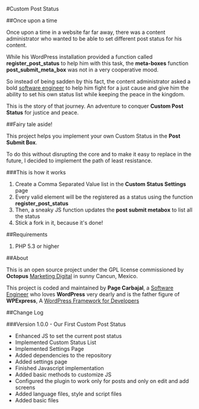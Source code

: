 #Custom Post Status

##Once upon a time

Once upon a time in a website far far away, there was a content administrator who wanted to be able to set different post status for his content.

While his WordPress installation provided a function called **register_post_status** to help him with this task, the **meta-boxes** function **post_submit_meta_box** was not in a very cooperative mood.  

So instead of being sadden by this fact, the content administrator asked a bold [software engineer](http://pagecarbajal.com) to help him fight for a just cause and give him the ability to set his own status list while keeping the peace in the kingdom.
 
This is the story of that journey. An adventure to conquer **Custom Post Status** for justice and peace.

##Fairy tale aside!

This project helps you implement your own Custom Status in the **Post Submit Box**.

To do this without disrupting the core and to make it easy to replace in the future, I decided to implement the path of least resistance.

###This is how it works
 
1. Create a Comma Separated Value list in the **Custom Status Settings** page
2. Every valid element will be the registered as a status using the function **register_post_status** 
3. Then, a sneaky JS function updates the **post submit metabox** to list all the status
4. Stick a fork in it, because it's done!

##Requirements

1. PHP 5.3 or higher

##About

This is an open source project under the GPL license commissioned by **Octopus** [Marketing Digital](http://octopus.mx) in sunny Cancun, Mexico. 

This project is coded and maintained by **Page Carbajal**, a [Software Engineer](http://pagecarbajal.com) who loves **WordPress** very dearly and is the father figure of **WPExpress**, A [WordPress Framework for Developers](http://pagecarbajal.com//wordpress-framework)

##Change Log

###Version 1.0.0 - Our First Custom Post Status

- Enhanced JS to set the current post status 
- Implemented Custom Status List
- Implemented Settings Page
- Added dependencies to the repository
- Added settings page
- Finished Javascript implementation
- Added basic methods to customize JS
- Configured the plugin to work only for posts and only on edit and add screens
- Added language files, style and script files
- Added basic files